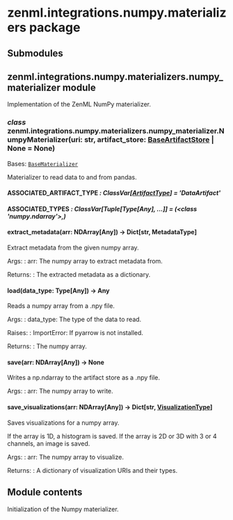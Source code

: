 # zenml.integrations.numpy.materializers package

## Submodules

## zenml.integrations.numpy.materializers.numpy_materializer module

Implementation of the ZenML NumPy materializer.

### *class* zenml.integrations.numpy.materializers.numpy_materializer.NumpyMaterializer(uri: str, artifact_store: [BaseArtifactStore](zenml.artifact_stores.md#zenml.artifact_stores.base_artifact_store.BaseArtifactStore) | None = None)

Bases: [`BaseMaterializer`](zenml.materializers.md#zenml.materializers.base_materializer.BaseMaterializer)

Materializer to read data to and from pandas.

#### ASSOCIATED_ARTIFACT_TYPE *: ClassVar[[ArtifactType](zenml.md#zenml.enums.ArtifactType)]* *= 'DataArtifact'*

#### ASSOCIATED_TYPES *: ClassVar[Tuple[Type[Any], ...]]* *= (<class 'numpy.ndarray'>,)*

#### extract_metadata(arr: NDArray[Any]) → Dict[str, MetadataType]

Extract metadata from the given numpy array.

Args:
: arr: The numpy array to extract metadata from.

Returns:
: The extracted metadata as a dictionary.

#### load(data_type: Type[Any]) → Any

Reads a numpy array from a .npy file.

Args:
: data_type: The type of the data to read.

Raises:
: ImportError: If pyarrow is not installed.

Returns:
: The numpy array.

#### save(arr: NDArray[Any]) → None

Writes a np.ndarray to the artifact store as a .npy file.

Args:
: arr: The numpy array to write.

#### save_visualizations(arr: NDArray[Any]) → Dict[str, [VisualizationType](zenml.md#zenml.enums.VisualizationType)]

Saves visualizations for a numpy array.

If the array is 1D, a histogram is saved. If the array is 2D or 3D with
3 or 4 channels, an image is saved.

Args:
: arr: The numpy array to visualize.

Returns:
: A dictionary of visualization URIs and their types.

## Module contents

Initialization of the Numpy materializer.
